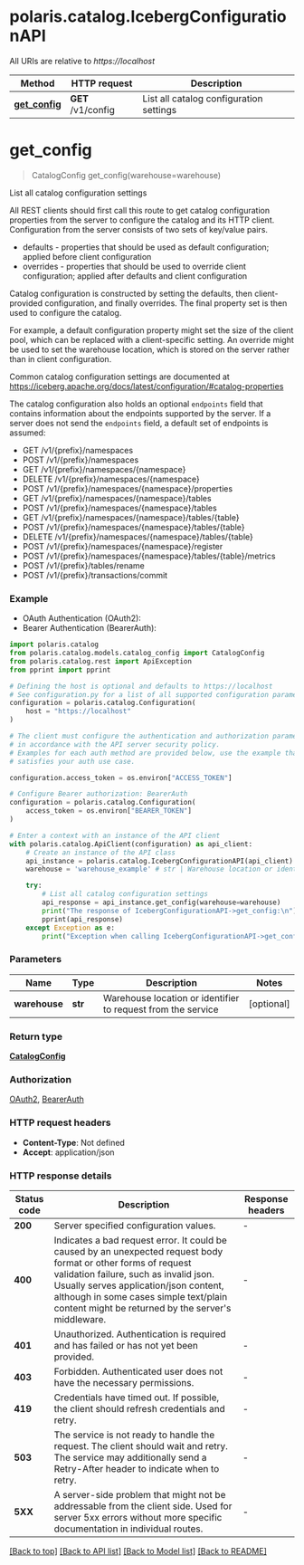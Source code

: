 <!--

 Licensed to the Apache Software Foundation (ASF) under one
 or more contributor license agreements.  See the NOTICE file
 distributed with this work for additional information
 regarding copyright ownership.  The ASF licenses this file
 to you under the Apache License, Version 2.0 (the
 "License"); you may not use this file except in compliance
 with the License.  You may obtain a copy of the License at

   http://www.apache.org/licenses/LICENSE-2.0

 Unless required by applicable law or agreed to in writing,
 software distributed under the License is distributed on an
 "AS IS" BASIS, WITHOUT WARRANTIES OR CONDITIONS OF ANY
 KIND, either express or implied.  See the License for the
 specific language governing permissions and limitations
 under the License.

-->
# polaris.catalog.IcebergConfigurationAPI

All URIs are relative to *https://localhost*

Method | HTTP request | Description
------------- | ------------- | -------------
[**get_config**](IcebergConfigurationAPI.md#get_config) | **GET** /v1/config | List all catalog configuration settings


# **get_config**
> CatalogConfig get_config(warehouse=warehouse)

List all catalog configuration settings

 All REST clients should first call this route to get catalog configuration properties from the server to configure the catalog and its HTTP client. Configuration from the server consists of two sets of key/value pairs.
- defaults -  properties that should be used as default configuration; applied before client configuration
- overrides - properties that should be used to override client configuration; applied after defaults and client configuration

Catalog configuration is constructed by setting the defaults, then client- provided configuration, and finally overrides. The final property set is then used to configure the catalog.

For example, a default configuration property might set the size of the client pool, which can be replaced with a client-specific setting. An override might be used to set the warehouse location, which is stored on the server rather than in client configuration.

Common catalog configuration settings are documented at https://iceberg.apache.org/docs/latest/configuration/#catalog-properties

The catalog configuration also holds an optional `endpoints` field that contains information about the endpoints supported by the server. If a server does not send the `endpoints` field, a default set of endpoints is assumed:
- GET /v1/{prefix}/namespaces
- POST /v1/{prefix}/namespaces
- GET /v1/{prefix}/namespaces/{namespace}
- DELETE /v1/{prefix}/namespaces/{namespace}
- POST /v1/{prefix}/namespaces/{namespace}/properties
- GET /v1/{prefix}/namespaces/{namespace}/tables
- POST /v1/{prefix}/namespaces/{namespace}/tables
- GET /v1/{prefix}/namespaces/{namespace}/tables/{table}
- POST /v1/{prefix}/namespaces/{namespace}/tables/{table}
- DELETE /v1/{prefix}/namespaces/{namespace}/tables/{table}
- POST /v1/{prefix}/namespaces/{namespace}/register
- POST /v1/{prefix}/namespaces/{namespace}/tables/{table}/metrics
- POST /v1/{prefix}/tables/rename
- POST /v1/{prefix}/transactions/commit 

### Example

* OAuth Authentication (OAuth2):
* Bearer Authentication (BearerAuth):

```python
import polaris.catalog
from polaris.catalog.models.catalog_config import CatalogConfig
from polaris.catalog.rest import ApiException
from pprint import pprint

# Defining the host is optional and defaults to https://localhost
# See configuration.py for a list of all supported configuration parameters.
configuration = polaris.catalog.Configuration(
    host = "https://localhost"
)

# The client must configure the authentication and authorization parameters
# in accordance with the API server security policy.
# Examples for each auth method are provided below, use the example that
# satisfies your auth use case.

configuration.access_token = os.environ["ACCESS_TOKEN"]

# Configure Bearer authorization: BearerAuth
configuration = polaris.catalog.Configuration(
    access_token = os.environ["BEARER_TOKEN"]
)

# Enter a context with an instance of the API client
with polaris.catalog.ApiClient(configuration) as api_client:
    # Create an instance of the API class
    api_instance = polaris.catalog.IcebergConfigurationAPI(api_client)
    warehouse = 'warehouse_example' # str | Warehouse location or identifier to request from the service (optional)

    try:
        # List all catalog configuration settings
        api_response = api_instance.get_config(warehouse=warehouse)
        print("The response of IcebergConfigurationAPI->get_config:\n")
        pprint(api_response)
    except Exception as e:
        print("Exception when calling IcebergConfigurationAPI->get_config: %s\n" % e)
```



### Parameters


Name | Type | Description  | Notes
------------- | ------------- | ------------- | -------------
 **warehouse** | **str**| Warehouse location or identifier to request from the service | [optional] 

### Return type

[**CatalogConfig**](CatalogConfig.md)

### Authorization

[OAuth2](../README.md#OAuth2), [BearerAuth](../README.md#BearerAuth)

### HTTP request headers

 - **Content-Type**: Not defined
 - **Accept**: application/json

### HTTP response details

| Status code | Description | Response headers |
|-------------|-------------|------------------|
**200** | Server specified configuration values. |  -  |
**400** | Indicates a bad request error. It could be caused by an unexpected request body format or other forms of request validation failure, such as invalid json. Usually serves application/json content, although in some cases simple text/plain content might be returned by the server&#39;s middleware. |  -  |
**401** | Unauthorized. Authentication is required and has failed or has not yet been provided. |  -  |
**403** | Forbidden. Authenticated user does not have the necessary permissions. |  -  |
**419** | Credentials have timed out. If possible, the client should refresh credentials and retry. |  -  |
**503** | The service is not ready to handle the request. The client should wait and retry.  The service may additionally send a Retry-After header to indicate when to retry. |  -  |
**5XX** | A server-side problem that might not be addressable from the client side. Used for server 5xx errors without more specific documentation in individual routes. |  -  |

[[Back to top]](#) [[Back to API list]](../README.md#documentation-for-api-endpoints) [[Back to Model list]](../README.md#documentation-for-models) [[Back to README]](../README.md)

